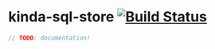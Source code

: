 # kinda-sql-store [![Build Status](https://travis-ci.org/kinda/kinda-sql-store.svg?branch=master)](https://travis-ci.org/kinda/kinda-sql-store)

```js
// TODO: documentation!
```
